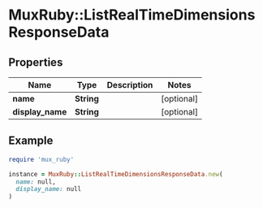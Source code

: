 # MuxRuby::ListRealTimeDimensionsResponseData

## Properties

| Name | Type | Description | Notes |
| ---- | ---- | ----------- | ----- |
| **name** | **String** |  | [optional] |
| **display_name** | **String** |  | [optional] |

## Example

```ruby
require 'mux_ruby'

instance = MuxRuby::ListRealTimeDimensionsResponseData.new(
  name: null,
  display_name: null
)
```

